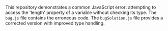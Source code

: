 This repository demonstrates a common JavaScript error: attempting to access the 'length' property of a variable without checking its type.  The `bug.js` file contains the erroneous code.  The `bugSolution.js` file provides a corrected version with improved type handling.